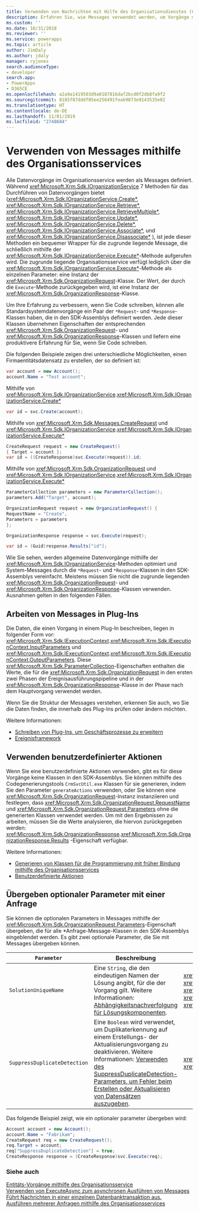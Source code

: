 ```yaml
---
title: Verwenden von Nachrichten mit Hilfe des Organisationsdienstes (Common Data Service) | Microsoft-Dokumentation
description: Erfahren Sie, wie Messages verwendet werden, um Vorgänge mithilfe des Organisationsservices aufzurufen.
ms.custom: ''
ms.date: 10/31/2018
ms.reviewer: ''
ms.service: powerapps
ms.topic: article
author: JimDaly
ms.author: jdaly
manager: ryjones
search.audienceType:
- developer
search.app:
- PowerApps
- D365CE
ms.openlocfilehash: a2a9a1419503d9a0187816daf2bcd0f2db8fa9f2
ms.sourcegitcommit: 8185f87dddf05ee256491feab9873e9143535e02
ms.translationtype: HT
ms.contentlocale: de-DE
ms.lasthandoff: 11/01/2019
ms.locfileid: "2748684"
---
```

# <a name="use-messages-with-the-organization-service"></a>Verwenden von Messages mithilfe des Organisationsservices

Alle Datenvorgänge im Organisationsservice werden als Messages definiert. Während <xref:Microsoft.Xrm.Sdk.IOrganizationService> 7 Methoden für das Durchführen von Datenvorgängen bietet (<xref:Microsoft.Xrm.Sdk.IOrganizationService.Create*>, <xref:Microsoft.Xrm.Sdk.IOrganizationService.Retrieve*>, <xref:Microsoft.Xrm.Sdk.IOrganizationService.RetrieveMultiple*>, <xref:Microsoft.Xrm.Sdk.IOrganizationService.Update*>, <xref:Microsoft.Xrm.Sdk.IOrganizationService.Delete*>, <xref:Microsoft.Xrm.Sdk.IOrganizationService.Associate*>, und <xref:Microsoft.Xrm.Sdk.IOrganizationService.Disassociate*> ), ist jede dieser Methoden ein bequemer Wrapper für die zugrunde liegende Message, die schließlich mithilfe der <xref:Microsoft.Xrm.Sdk.IOrganizationService.Execute*>-Methode aufgerufen wird. Die zugrunde liegende Organisationsservice verfügt lediglich über die <xref:Microsoft.Xrm.Sdk.IOrganizationService.Execute*>-Methode als einzelnen Parameter: eine Instanz der <xref:Microsoft.Xrm.Sdk.OrganizationRequest>-Klasse. Der Wert, der durch die `Execute`-Methode zurückgegeben wird, ist eine Instanz der <xref:Microsoft.Xrm.Sdk.OrganizationResponse>-Klasse.

Um Ihre Erfahrung zu verbessern, wenn Sie Code schreiben, können alle Standardsystemdatenvorgänge ein Paar der `*Request`- und `*Response`-Klassen haben, die in den SDK-Assemblys definiert werden. Jede dieser Klassen übernehmen Eigenschaften der entsprechenden <xref:Microsoft.Xrm.Sdk.OrganizationRequest>- und <xref:Microsoft.Xrm.Sdk.OrganizationResponse>-Klassen und liefern eine produktivere Erfahrung für Sie, wenn Sie Code schreiben.

Die folgenden Beispiele zeigen drei unterschiedliche Möglichkeiten, einen Firmaentitätsdatensatz zu erstellen, der so definiert ist:

```csharp
var account = new Account();
account.Name = "Test account";
```

Mithilfe von <xref:Microsoft.Xrm.Sdk.IOrganizationService>.<xref:Microsoft.Xrm.Sdk.IOrganizationService.Create*>

```csharp
var id = svc.Create(account);
```

Mithilfe von <xref:Microsoft.Xrm.Sdk.Messages.CreateRequest> und <xref:Microsoft.Xrm.Sdk.IOrganizationService>.<xref:Microsoft.Xrm.Sdk.IOrganizationService.Execute*>

```csharp
CreateRequest request = new CreateRequest()
{ Target = account };
var id = ((CreateResponse)svc.Execute(request)).id;
```

Mithilfe von <xref:Microsoft.Xrm.Sdk.OrganizationRequest> und <xref:Microsoft.Xrm.Sdk.IOrganizationService>.<xref:Microsoft.Xrm.Sdk.IOrganizationService.Execute*>

```csharp
ParameterCollection parameters = new ParameterCollection();
parameters.Add("Target", account);

OrganizationRequest request = new OrganizationRequest() {
RequestName = "Create",
Parameters = parameters
};

OrganizationResponse response = svc.Execute(request);

var id = (Guid)response.Results["id"];
```

Wie Sie sehen, werden allgemeine Datenvorgänge mithilfe der <xref:Microsoft.Xrm.Sdk.IOrganizationService>-Methoden optimiert und System-Messages durch die `*Request`- und `*Response`-Klassen in den SDK-Assemblys vereinfacht. Meistens müssen Sie nicht die zugrunde liegenden <xref:Microsoft.Xrm.Sdk.OrganizationRequest>- und <xref:Microsoft.Xrm.Sdk.OrganizationResponse>-Klassen verwenden. Ausnahmen gelten in den folgenden Fällen.

## <a name="working-with-messages-in-plug-ins"></a>Arbeiten von Messages in Plug-Ins

Die Daten, die einen Vorgang in einem Plug-In beschreiben, liegen in folgender Form vor: <xref:Microsoft.Xrm.Sdk.IExecutionContext>.<xref:Microsoft.Xrm.Sdk.IExecutionContext.InputParameters> und <xref:Microsoft.Xrm.Sdk.IExecutionContext>.<xref:Microsoft.Xrm.Sdk.IExecutionContext.OutputParameters>. Diese <xref:Microsoft.Xrm.Sdk.ParameterCollection>-Eigenschaften enthalten die Werte, die für die <xref:Microsoft.Xrm.Sdk.OrganizationRequest> in den ersten zwei Phasen der Ereignisausführungspipeline und in der <xref:Microsoft.Xrm.Sdk.OrganizationResponse>-Klasse in der Phase nach dem Hauptvorgang verwendet werden.

Wenn Sie die Struktur der Messages verstehen, erkennen Sie auch, wo Sie die Daten finden, die innerhalb des Plug-Ins prüfen oder ändern möchten.

Weitere Informationen: 

- [Schreiben von Plug-Ins, um Geschäftsprozesse zu erweitern](../plug-ins.md)
- [Ereignisframework](../event-framework.md)

## <a name="using-custom-actions"></a>Verwenden benutzerdefinierter Aktionen

Wenn Sie eine benutzerdefinierte Aktionen verwenden, gibt es für diese Vorgänge keine Klassen in den SDK-Assemblys. Sie können mithilfe des Codegenerierungstools `CrmSvcUtil.exe` Klassen für sie generieren, indem Sie den Parameter `generateActions` verwenden, oder Sie können eine <xref:Microsoft.Xrm.Sdk.OrganizationRequest>-Instanz instanziieren und festlegen, dass <xref:Microsoft.Xrm.Sdk.OrganizationRequest.RequestName> und <xref:Microsoft.Xrm.Sdk.OrganizationRequest.Parameters> ohne die generierten Klassen verwendet werden. Um mit den Ergebnissen zu arbeiten, müssen Sie die Werte analysieren, die hiervon zurückgegeben werden: <xref:Microsoft.Xrm.Sdk.OrganizationResponse>.<xref:Microsoft.Xrm.Sdk.OrganizationResponse.Results> -Eigenschaft verfügbar.

Weitere Informationen: 

- [Generieren von Klassen für die Programmierung mit früher Bindung mithilfe des Organisationsservices](generate-early-bound-classes.md)
- [Benutzerdefinierte Aktionen](../custom-actions.md)

## <a name="passing-optional-parameters-with-a-request"></a>Übergeben optionaler Parameter mit einer Anfrage

Sie können die optionalen Parameters in Messages mithilfe der <xref:Microsoft.Xrm.Sdk.OrganizationRequest.Parameters>-Eigenschaft übergeben, die für alle *Anfrage-Message-Klassen in den SDK-Assemblys eingeblendet werden. Es gibt zwei optionale Parameter, die Sie mit Messages übergeben können.

|`Parameter`|Beschreibung|Meldungen|  
|-----------------|-----------------|--------------|  
|`SolutionUniqueName`|Eine `String`, die den eindeutigen Namen der Lösung angibt, für die der Vorgang gilt. Weitere Informationen: [Abhängigkeitsnachverfolgung für Lösungskomponenten](../dependency-tracking-solution-components.md).|<xref:Microsoft.Crm.Sdk.Messages.AddPrivilegesRoleRequest> <br /> <xref:Microsoft.Xrm.Sdk.Messages.CreateRequest> <br /> <xref:Microsoft.Xrm.Sdk.Messages.DeleteRequest> <br /> <xref:Microsoft.Crm.Sdk.Messages.MakeAvailableToOrganizationTemplateRequest> <br /> <xref:Microsoft.Xrm.Sdk.Messages.UpdateRequest>|  
|`SuppressDuplicateDetection`|Eine `Boolean` wird verwendet, um Duplikaterkennung auf einem Erstellungs- der Aktualisierungsvorgang zu deaktivieren. Weitere Informationen: [Verwenden des SuppressDuplicateDetection-Parameters, um Fehler beim Erstellen oder Aktualisieren von Datensätzen auszugeben](detect-duplicate-data.md#use-suppressduplicatedetection-parameter-to-throw-errors-when-you-create-or-update-record).|<xref:Microsoft.Xrm.Sdk.Messages.CreateRequest> <br /> <xref:Microsoft.Xrm.Sdk.Messages.UpdateRequest>|  
  
 Das folgende Beispiel zeigt, wie ein optionaler parameter übergeben wird:  
  
```csharp  
Account account = new Account();  
account.Name = "Fabrikam";  
CreateRequest req = new CreateRequest();  
req.Target = account;  
req["SuppressDuplicateDetection"] = true;  
CreateResponse response = (CreateResponse)svc.Execute(req);  
```  

### <a name="see-also"></a>Siehe auch

[Entitäts-Vorgänge mithilfe des Organisationsservice](entity-operations.md)<br />
[Verwenden von ExecuteAsync zum asynchronen Ausführen von Messages](use-executeAsync.md)<br />
[Führt Nachrichten in einer einzelnen Datenbanktransaktion aus.](use-executetransaction.md)<br />
[Ausführen mehrerer Anfragen mithilfe des Organisationsservices](execute-multiple-requests.md)



